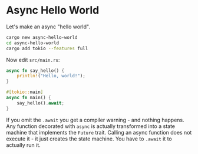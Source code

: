 # Async Hello World

Let's make an async "hello world".

```bash
cargo new async-hello-world
cd async-hello-world
cargo add tokio --features full
```

Now edit `src/main.rs`:

```rust
async fn say_hello() {
    println!("Hello, world!");
}

#[tokio::main]
async fn main() {
    say_hello().await;
}
```

If you omit the `.await` you get a compiler warning - and nothing happens. Any function decorated with `async` is actually transformed into a state machine that implements the `Future` trait. Calling an async function does not execute it - it just creates the state machine. You have to `.await` it to actually run it.